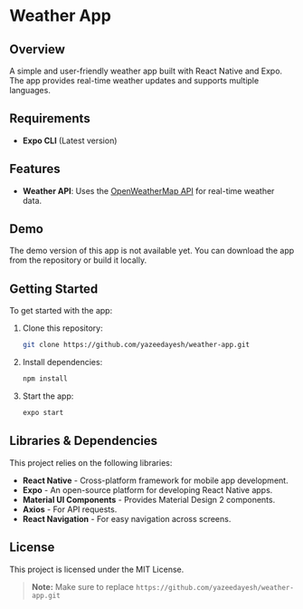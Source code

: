 # Weather App


## Overview
A simple and user-friendly weather app built with React Native and Expo. The app provides real-time weather updates and supports multiple languages.

## Requirements
- **Expo CLI** (Latest version)

## Features
- **Weather API**: Uses the [OpenWeatherMap API](https://openweathermap.org/) for real-time weather data.

## Demo
The demo version of this app is not available yet. You can download the app from the repository or build it locally.

## Getting Started
To get started with the app:
1. Clone this repository:
   ```bash
   git clone https://github.com/yazeedayesh/weather-app.git

2. Install dependencies:
   ```bash
   npm install

4. Start the app:
   ```bash
   expo start

## Libraries & Dependencies
This project relies on the following libraries:

- **React Native** - Cross-platform framework for mobile app development.
- **Expo** - An open-source platform for developing React Native apps.
- **Material UI Components** - Provides Material Design 2 components.
- **Axios** - For API requests.
- **React Navigation** - For easy navigation across screens.

## License
This project is licensed under the MIT License.
> **Note:** Make sure to replace `https://github.com/yazeedayesh/weather-app.git`
